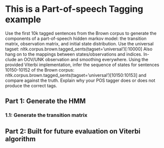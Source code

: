 # This is a Part-of-speech Tagging example 

Use the first 10k tagged sentences from the Brown corpus to generate the components of a part-of-speech hidden markov model: the transition matrix, observation matrix, and initial state distribution. Use the universal tagset:
nltk.corpus.brown.tagged_sents(tagset=’universal’)[:10000]
Also hang on to the mappings between states/observations and indices. In- clude an OOV/UNK observation and smoothing everywhere.
Using the provided Viterbi implementation, infer the sequence of states for sentences 10150-10152 of the Brown corpus:
nltk.corpus.brown.tagged_sents(tagset=’universal’)[10150:10153]
and compare against the truth. Explain why your POS tagger does or does not produce the correct tags.

## Part 1: Generate the HMM

### 1.1: Generate the transition matrix
## Part 2: Built for future evaluation on Viterbi algorithm





